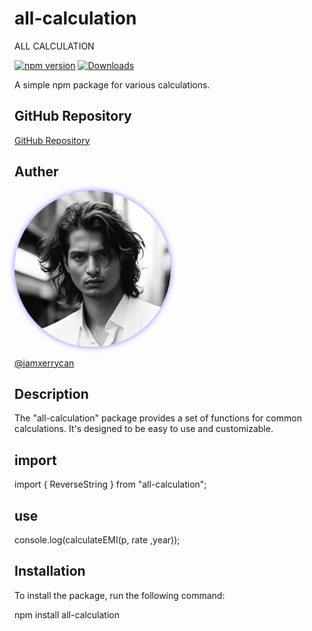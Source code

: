 # all-calculation

ALL CALCULATION 

[![npm version](https://badge.fury.io/js/all-calculation.svg)](https://www.npmjs.com/package/all-calculation)
[![Downloads](https://img.shields.io/npm/dt/all-calculation.svg)](https://www.npmjs.com/package/all-calculation)


A simple npm package for various calculations.


## GitHub Repository

[GitHub Repository](https://github.com/iamxerrycan/all-calculation)


## Auther 

<img src="https://github.com/iamxerrycan/NPMpackage/blob/main/sample.jpg" alt="Sample Image" width="250" height="250" style="border-radius: 50%; box-shadow: 0 0 10px rgba(0, 0, 255, 0.5);">

[@iamxerrycan](https://github.com/iamxerrycan)

## Description

The "all-calculation" package provides a set of functions for common calculations. It's designed to be easy to use and customizable.

## import 

import { ReverseString } from "all-calculation";

## use 

console.log(calculateEMI(p, rate ,year));

## Installation

To install the package, run the following command:

npm install all-calculation
